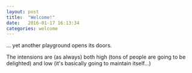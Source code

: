 ```yaml
---
layout: post
title:  "Welcome!"
date:   2016-01-17 16:13:34
categories: welcome
---
```


... yet another playground opens its doors.

The intensions are (as always) both high (tons of people are going to be delighted)
and low (it's basically going to maintain itself...)
